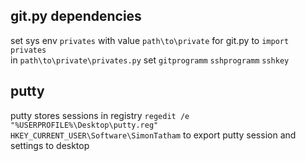## git.py dependencies
set sys env `privates` with value `path\to\private` for git.py to `import privates`<br>
in `path\to\private\privates.py` set `gitprogramm` `sshprogramm` `sshkey`

## putty
putty stores sessions in registry
`regedit /e "%USERPROFILE%\Desktop\putty.reg" HKEY_CURRENT_USER\Software\SimonTatham` to export putty session and settings to desktop<br>

